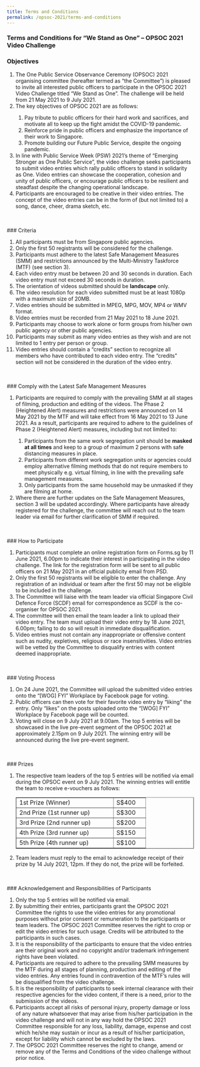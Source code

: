 ```yaml
---
title: Terms and Conditions
permalink: /opsoc-2021/terms-and-conditions
---
```


### Terms and Conditions for “We Stand as One” – OPSOC 2021 Video Challenge

### Objectives
<ol>
<li>The One Public Service Observance Ceremony (OPSOC) 2021 organising committee (hereafter termed as “the Committee”) is pleased to invite all interested public officers to participate in the OPSOC 2021 Video Challenge titled “We Stand as One”. The challenge will be held from 21 May 2021 to 9 July 2021. </li>
<li>The key objectives of OPSOC 2021 are as follows: </li>
	<ol>
<li>Pay tribute to public officers for their hard work and sacrifices, and motivate all to keep up the fight amidst the COVID-19 pandemic. </li>
<li>Reinforce pride in public officers and emphasize the importance of their work to Singapore. </li>
<li>Promote building our Future Public Service, despite the ongoing pandemic. 
	</ol>
<li>In line with Public Service Week (PSW) 2021’s theme of “Emerging Stronger as One Public Service”, the video challenge seeks participants to submit video entries which rally public officers to stand in solidarity as One. Video entries can showcase the cooperation, cohesion and unity of public officers, or encourage public officers to be resilient and steadfast despite the changing operational landscape.</li>
<li>Participants are encouraged to be creative in their video entries. The concept of the video entries can be in the form of (but not limited to) a song, dance, cheer, drama sketch, etc.</li>
</ol>
<br>
<br>
### Criteria
<ol>
	<li>All participants must be from Singapore public agencies. </li>
<li>Only the first 50 registrants will be considered for the challenge. </li>
<li>Participants must adhere to the latest Safe Management Measures (SMM) and restrictions announced by the Multi-Ministry Taskforce (MTF) (see section 3). </li>
<li>Each video entry must be between 20 and 30 seconds in duration. Each video entry must not exceed 30 seconds in duration. </li>
<li>The orientation of videos submitted should be <b>landscape</b> only. </li>
<li>The video resolution for each video submitted must be at least 1080p with a maximum size of 20MB. </li>
<li>Video entries should be submitted in MPEG, MPG, MOV, MP4 or WMV format. </li>
<li>Video entries must be recorded from 21 May 2021 to 18 June 2021. </li>
<li>Participants may choose to work alone or form groups from his/her own public agency or other public agencies. </li>
<li>Participants may submit as many video entries as they wish and are not limited to 1 entry per person or group. </li>
<li>Video entries should contain a “credits” section to recognize all members who have contributed to each video entry. The “credits” section will not be considered in the duration of the video entry. </li>
</ol>
<br>
<br>
### Comply with the Latest Safe Management Measures
<ol>
<li>Participants are required to comply with the prevailing SMM at all stages of filming, production and editing of the videos. The Phase 2 (Heightened Alert) measures and restrictions were announced on 14 May 2021 by the MTF and will take effect from 16 May 2021 to 13 June 2021. As a result, participants are required to adhere to the guidelines of Phase 2 (Heightened Alert) measures, including but not limited to: </li>
<ol>
  <li>Participants from the same work segregation unit should be <b>masked at all times</b> and keep to a group of maximum 2 persons with safe distancing measures in place. </li>
<li>Participants from different work segregation units or agencies could employ alternative filming methods that do not require members to meet physically e.g. virtual filming, in line with the prevailing safe management measures. </li>
<li>Only participants from the same household may be unmasked if they are filming at home. </li>
</ol>
<li>Where there are further updates on the Safe Management Measures, section 3 will be updated accordingly. Where participants have already registered for the challenge, the committee will reach out to the team leader via email for further clarification of SMM if required. </li>
</ol>
<br>
<br>
### How to Participate
<ol>
  <li>Participants must complete an online registration form on Forms.sg by 11 June 2021, 6.00pm to indicate their interest in participating in the video challenge. The link for the registration form will be sent to all public officers on 21 May 2021 in an official publicity email from PSD. </li>
  <li>Only the first 50 registrants will be eligible to enter the challenge. Any registration of an individual or team after the first 50 may not be eligible to be included in the challenge. </li>
  <li>The Committee will liaise with the team leader via official Singapore Civil Defence Force (SCDF) email for correspondence as SCDF is the co-organiser for OPSOC 2021. </li>
  <li>The committee will then email the team leader a link to upload their video entry. The team must upload their video entry by 18 June 2021, 6.00pm; failing to do so will result in immediate disqualification.</li>
  <li>Video entries must not contain any inappropriate or offensive content such as nudity, expletives, religious or race insensitivities. Video entries will be vetted by the Committee to disqualify entries with content deemed inappropriate.</li>
</ol>
<br>
<br>
### Voting Process
<ol>
  <li>On 24 June 2021, the Committee will upload the submitted video entries onto the “[WOG] FYI” Workplace by Facebook page for voting.</li>
  <li>Public officers can then vote for their favorite video entry by “liking” the entry. Only “likes” on the posts uploaded onto the “[WOG] FYI” Workplace by Facebook page will be counted. </li>
  <li>Voting will close on 9 July 2021 at 9.00am. The top 5 entries will be showcased in the live pre-event segment of the OPSOC 2021 at approximately 2.15pm on 9 July 2021. The winning entry will be announced during the live pre-event segment.</li>
</ol>
<br>
<br>
### Prizes
 <ol>
  <li>The respective team leaders of the top 5 entries will be notified via email during the OPSOC event on 9 July 2021. The winning entries will entitle the team to receive e-vouchers as follows: 
    <table width="80%" border="1">
      <tr>
        <td width="60%">1st Prize (Winner)</td>	
        <td width="20%">S$400</td>
      </tr>
      <tr>
         <td>2nd Prize (1st runner up)</td>
         <td>S$300</td>
      </tr>
      <tr>
         <td>3rd Prize (2nd runner up)	</td>
         <td>S$200</td>
      </tr><tr>
         <td>4th Prize (3rd runner up)	</td>
         <td>S$150</td>
      </tr><tr>
         <td>5th Prize (4th runner up)</td>
         <td>S$100</td>
      </tr>
    </table>
  </li>
  <li>Team leaders must reply to the email to acknowledge receipt of their prize by 14 July 2021, 12pm. If they do not, the prize will be forfeited.</li>
      </ol>
<br>
<br>
### Acknowledgement and Responsibilities of Participants
<ol>
  	<li> Only the top 5 entries will be notified via email.</li>
    <li> By submitting their entries, participants grant the OPSOC 2021 Committee the rights to use the video entries for any promotional purposes without prior consent or remuneration to the participants or team leaders. The OPSOC 2021 Committee reserves the right to crop or edit the video entries for such usage. Credits will be attributed to the participants in such cases.</li>
    <li> It is the responsibility of the participants to ensure that the video entries are their original work and no copyright and/or trademark infringement rights have been violated.</li>
    <li> Participants are required to adhere to the prevailing SMM measures by the MTF during all stages of planning, production and editing of the video entries. Any entries found in contravention of the MTF’s rules will be disqualified from the video challenge.</li> 
    <li> It is the responsibility of participants to seek internal clearance with their respective agencies for the video content, if there is a need, prior to the submission of the videos.</li>
    <li> Participants accept all risks of personal injury, property damage or loss of any nature whatsoever that may arise from his/her participation in the video challenge and will not in any way hold the OPSOC 2021 Committee responsible for any loss, liability, damage, expense and cost which he/she may sustain or incur as a result of his/her participation, except for liability which cannot be excluded by the laws.</li>
     <li> The OPSOC 2021 Committee reserves the right to change, amend or remove any of the Terms and Conditions of the video challenge without prior notice. </li>
</ol>


